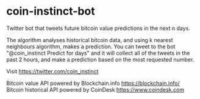 # coin-instinct-bot
Twitter bot that tweets future bitcoin value predictions in the next n days.

The algorithm analyses historical bitcoin data, and using k nearest neighbours algorithm, makes a prediction. You can tweet to the bot "@coin_instinct Predict for <number> days" and it will collect all of the tweets in the past 2 hours, and make a prediction based on the most requested number.

Visit https://twitter.com/coin_instinct

Bitcoin value API powered by Blockchain.info https://blockchain.info/ <br>
Bitcoin historical API powered by CoinDesk https://www.coindesk.com
